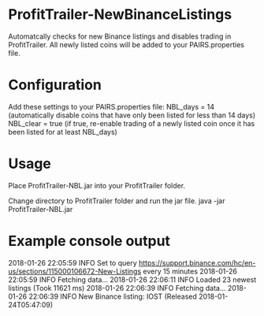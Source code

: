 # ProfitTrailer-NewBinanceListings

Automatcally checks for new Binance listings and disables trading in ProfitTrailer.
All newly listed coins will be added to your PAIRS.properties file.

# Configuration
Add these settings to your PAIRS.properties file:
NBL_days = 14 (automatically disable coins that have only been listed for less than 14 days)
NBL_clear = true (if true, re-enable trading of a newly listed coin once it has been listed for at least NBL_days)

# Usage
Place ProfitTrailer-NBL.jar into your ProfitTrailer folder.

Change directory to ProfitTrailer folder and run the jar file.
java -jar ProfitTrailer-NBL.jar

# Example console output
2018-01-26 22:05:59 INFO Set to query https://support.binance.com/hc/en-us/sections/115000106672-New-Listings every 15 minutes
2018-01-26 22:05:59 INFO Fetching data...
2018-01-26 22:06:11 INFO Loaded 23 newest listings (Took 11621 ms)
2018-01-26 22:06:39 INFO Fetching data...
2018-01-26 22:06:39 INFO New Binance listing: IOST (Released 2018-01-24T05:47:09)

